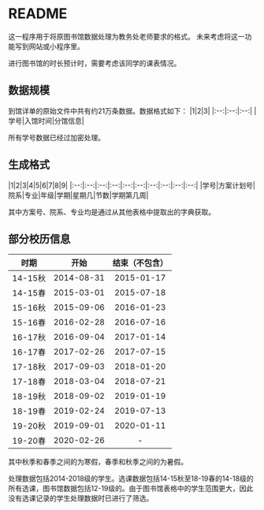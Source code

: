 # README
这一程序用于将原图书馆数据处理为教务处老师要求的格式。
未来考虑将这一功能写到网站或小程序里。

进行图书馆的时长预计时，需要考虑该同学的课表情况。
## 数据规模
到馆详单的原始文件中共有约21万条数据。数据格式如下：
|1|2|3|
|:--:|:--:|:--:|
|学号|入馆时间|分馆信息|

所有学号数据已经过加密处理。

## 生成格式

|1|2|3|4|5|6|7|8|9|
|:--:|:--:|:--:|:--:|:--:|:--:|:--:|:--:|:--:|:--:|
|学号|方案计划号|院系|专业|年级|学期|星期几|节数|学期第几周|

其中方案号、院系、专业均是通过从其他表格中提取出的字典获取。



## 部分校历信息

|时期|开始|结束（不包含）|
|:--:|:--:|:--:|
|14-15秋|2014-08-31|2015-01-17|
|14-15春|2015-03-01|2015-07-18|
|15-16秋|2015-09-06|2016-01-23|
|15-16春|2016-02-28|2016-07-16|
|16-17秋|2016-09-04|2017-01-14|
|16-17春|2017-02-26|2017-07-15|
|17-18秋|2017-09-03|2018-01-20|
|17-18春|2018-03-04|2018-07-21|
|18-19秋|2018-09-02|2019-01-19|
|18-19春|2019-02-24|2019-07-13|
|19-20秋|2019-09-01|2020-01-11|
|19-20春|2020-02-26|-|

其中秋季和春季之间的为寒假，春季和秋季之间的为暑假。

处理数据包括2014-2018级的学生。选课数据包括14-15秋至18-19春的14-18级的所有选课，图书馆数据包括12-19级的。由于图书馆表格中的学生范围更大，因此没有选课记录的学生处理数据时已进行了筛选。